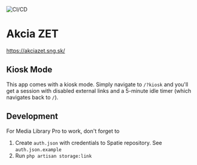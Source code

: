 ![CI/CD](https://github.com/SlovakNationalGallery/akcia-zet/workflows/CI/CD/badge.svg)

# Akcia ZET
https://akciazet.sng.sk/

## Kiosk Mode
This app comes with a kiosk mode. Simply navigate to `/?kiosk` and you'll get a session
with disabled external links and a 5-minute idle timer (which navigates back to `/`).

## Development
For Media Library Pro to work, don't forget to
1. Create `auth.json` with credentials to Spatie repository. See `auth.json.example`
1. Run `php artisan storage:link`


